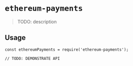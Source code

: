 # `ethereum-payments`

> TODO: description

## Usage

```
const ethereumPayments = require('ethereum-payments');

// TODO: DEMONSTRATE API
```
